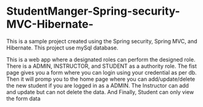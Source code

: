 # StudentManger-Spring-security-MVC-Hibernate-

This is a sample project created using the Spring security, Spring MVC, and Hibernate. 
This project use mySql database.

This is a web app where a designated roles can perform the designed role. There is a ADMIN, INSTRUCTOR, and STUDENT as a authority role.
The fist page gives you a form where you can login using your credential as per db. Then it will promp you to the home page where 
you can add/update/delete the new student if you are logged in as a ADMIN. 
The Instructor can add and update but can not delete the data. 
And Finally, Student can only view the form data

